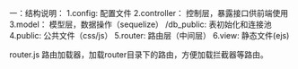 一：结构说明：
    1.config:       配置文件
    2.controller：  控制层，暴露接口供前端使用
    3.model：       模型层，数据操作（sequelize）
        /db_public: 表初始化和连接池
    4.public:       公共文件（css/js）
    5.router:       路由层（中间层）
    6.view:         静态文件(ejs)

router.js 路由加载器，加载router目录下的路由，方便加载拦截器等路由。